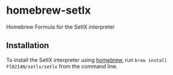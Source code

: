 # homebrew-setlx
Homebrew Formula for the SetlX interpreter

## Installation

To install the SetlX interpreter using [homebrew](http://brew.sh), run `brew install Fl02I4N/setlx/setlx` from the command line.
